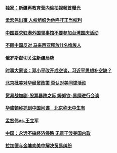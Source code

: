 #### [独家：新疆再教育营内偷拍视频首曝光](../pages/zyyyoeqqvi/4610374.md?t=10120334) 

#### [孟宏伟出事  人权组织为他呼吁正当权利](../pages/zyyyoeqqvi/4609886.md?t=10120334) 

#### [中国要求驻港外国领事馆不要参加台湾国庆活动](../pages/zyyyoeqqvi/4609397.md?t=10120334) 

#### [不顾中国反对 马来西亚释放11名维族人](../pages/zyyyoeqqvi/4609392.md?t=10120334) 

#### [俄罗斯密切关注新疆局势](../pages/zyyyoeqqvi/4609290.md?t=10120334) 

#### [时事大家谈：邓小平改开成空谈，习近平思想补空缺？](../pages/zyyyoeqqvi/4609236.md?t=10120334) 

#### [北京批美对华经贸政策 否认对美间谍活动](../pages/zyyyoeqqvi/4609207.md?t=10120334) 

#### [贸易战加剧-股票暴跌之际  姆努钦-易纲进行会谈](../pages/zyyyoeqqvi/4609194.md?t=10120334) 

#### [华盛顿称抓到中国间谍　北京称无中生有](../pages/zyyyoeqqvi/4609020.md?t=10120334) 

#### [孟宏伟vs.王立军](../pages/zyyyoeqqvi/4608982.md?t=10120334) 

#### [中国：永远不搞经济侵略   无意干涉美国内政](../pages/zyyyoeqqvi/4608951.md?t=10120334) 

#### [拉加德与金墉劝美中解决贸易纠纷](../pages/zyyyoeqqvi/4608927.md?t=10120334) 

